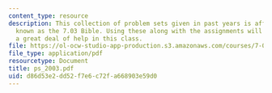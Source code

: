 ```yaml
---
content_type: resource
description: This collection of problem sets given in past years is affectionately
  known as the 7.03 Bible. Using these along with the assignments will give the student
  a great deal of help in this class.
file: https://ol-ocw-studio-app-production.s3.amazonaws.com/courses/7-03-genetics-fall-2004/d86d53e2dd52f7e6c72fa668903e59d0_ps_2003.pdf
file_type: application/pdf
resourcetype: Document
title: ps_2003.pdf
uid: d86d53e2-dd52-f7e6-c72f-a668903e59d0
---
```

